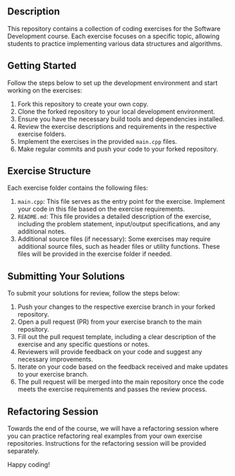 ## Description
This repository contains a collection of coding exercises for the Software Development course. Each exercise focuses on a specific topic, allowing students to practice implementing various data structures and algorithms.

## Getting Started
Follow the steps below to set up the development environment and start working on the exercises:

1. Fork this repository to create your own copy.
2. Clone the forked repository to your local development environment.
3. Ensure you have the necessary build tools and dependencies installed.
4. Review the exercise descriptions and requirements in the respective exercise folders.
5. Implement the exercises in the provided `main.cpp` files.
6. Make regular commits and push your code to your forked repository.

## Exercise Structure
Each exercise folder contains the following files:

1. `main.cpp`: This file serves as the entry point for the exercise. Implement your code in this file based on the exercise requirements.
2. `README.md`: This file provides a detailed description of the exercise, including the problem statement, input/output specifications, and any additional notes.
3. Additional source files (if necessary): Some exercises may require additional source files, such as header files or utility functions. These files will be provided in the exercise folder if needed.

## Submitting Your Solutions
To submit your solutions for review, follow the steps below:

1. Push your changes to the respective exercise branch in your forked repository.
2. Open a pull request (PR) from your exercise branch to the main repository.
3. Fill out the pull request template, including a clear description of the exercise and any specific questions or notes.
4. Reviewers will provide feedback on your code and suggest any necessary improvements.
5. Iterate on your code based on the feedback received and make updates to your exercise branch.
6. The pull request will be merged into the main repository once the code meets the exercise requirements and passes the review process.

## Refactoring Session
Towards the end of the course, we will have a refactoring session where you can practice refactoring real examples from your own exercise repositories. Instructions for the refactoring session will be provided separately.

Happy coding!
